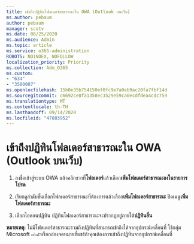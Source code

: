 ```yaml
---
title: เข้าถึงปฏิทินโฟลเดอร์สาธารณะใน OWA (Outlook บนเว็บ)
ms.author: pebaum
author: pebaum
manager: scotv
ms.date: 08/25/2020
ms.audience: Admin
ms.topic: article
ms.service: o365-administration
ROBOTS: NOINDEX, NOFOLLOW
localization_priority: Priority
ms.collection: Adm_O365
ms.custom:
- "634"
- "3500007"
ms.openlocfilehash: 15b0e35b754150ef0fc9e7a0eb9ac20fa7fbf14d
ms.sourcegitcommit: c6692ce0fa1358ec3529e59ca0ecdfdea4cdc759
ms.translationtype: MT
ms.contentlocale: th-TH
ms.lasthandoff: 09/14/2020
ms.locfileid: "47803952"
---
```

# <a name="access-a-public-folder-calendar-in-owa-outlook-on-the-web"></a>เข้าถึงปฏิทินโฟลเดอร์สาธารณะใน OWA (Outlook บนเว็บ)

1. ลงชื่อเข้าสู่ระบบ OWA แล้วคลิกขวาที่**โฟลเดอร์**แล้วเลือก**เพิ่มโฟลเดอร์สาธารณะลงในรายการโปรด**

2. เรียกดูลำดับชั้นเลือกโฟลเดอร์สาธารณะที่ต้องการแล้วเลือก**เพิ่มโฟลเดอร์สาธารณะ** ปิดเมนู**เพิ่มโฟลเดอร์สาธารณะ**  

3. เลือกไอคอนปฏิทิน ปฏิทินโฟลเดอร์สาธารณะจะปรากฏอยู่ภายใต้**ปฏิทินอื่น**  

**หมายเหตุ:** ไม่มีโฟลเดอร์สาธารณะรวมถึงปฏิทินที่สามารถเข้าถึงได้จากอุปกรณ์เคลื่อนที่ ใช้กลุ่ม Microsoft ๓๖๕หรือกล่องจดหมายที่แชร์ถ้าคุณต้องการเข้าถึงปฏิทินจากอุปกรณ์เคลื่อนที่